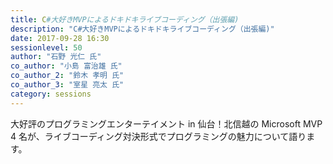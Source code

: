 ```yaml
---
title: C#大好きMVPによるドキドキライブコーディング（出張編)
description: "C#大好きMVPによるドキドキライブコーディング（出張編)"
date: 2017-09-28 16:30
sessionlevel: 50
author: "石野 光仁 氏"
co_author: "小島 富治雄 氏"
co_author_2: "鈴木 孝明 氏"
co_author_3: "室星 亮太 氏"
category: sessions
---
```

大好評のプログラミングエンターテイメント in 仙台！北信越の Microsoft MVP 4 名が、ライブコーディング対決形式でプログラミングの魅力について語ります。
